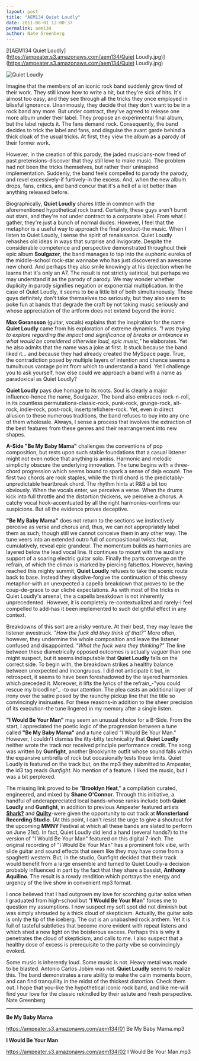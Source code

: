 ```yaml
---
layout: post
title: "AEM134 Quiet Loudly"
date: 2011-06-01 12:00:37
permalink: aem134
author: Nate Greenberg
---
```

[![AEM134 Quiet Loudly](https://ampeater.s3.amazonaws.com/aem134/Quiet Loudly.jpg)](https://ampeater.s3.amazonaws.com/aem134/Quiet Loudly.jpg)

![](http://ampeatermusic.com/wp-content/uploads/2011/06/Quiet-Loudly-300x189.jpg "Quiet Loudly")

<!-- more -->

Imagine that the members of an iconic rock band suddenly grow tired of their work. They still know how to write a hit, but they're sick of hits. It's almost too easy, and they see through all the tricks they once employed in blissful ignorance. Unanimously, they decide that they don't want to be in a rock band any more. But under contract, they've agreed to release one more album under their label. They propose an experimental final album, but the label rejects it. The fans demand rock. Consequently, the band decides to trick the label and fans, and disguise the avant garde behind a thick cloak of the usual tricks. At first, they view the album as a parody of their former work.

However, in the creation of this parody, the jaded musicians-now freed of past pretensions-discover that they still love to make music. The problem had not been the tricks themselves, but rather their uninspired implementation. Suddenly, the band feels compelled to parody the parody, and revel excessively-if furtively-in the excess. And, when the new album drops, fans, critics, and band concur that it's a hell of a lot better than anything released before.

Biographically, **Quiet Loudly** shares little in common with the aforementioned hypothetical rock band. Certainly, these guys aren't burnt out stars, and they're not under contract to a corporate label. From what I gather, they're just a bunch of normal dudes. However, I feel that the metaphor is a useful way to approach the final product-the music. When I listen to Quiet Loudly, I sense the spirit of renaissance. Quiet Loudly rehashes old ideas in ways that surprise and invigorate. Despite the considerable competence and perspective demonstrated throughout their epic album **Soulgazer**, the band manages to tap into the euphoric eureka of the middle-school rock-star wannabe who has just discovered an awesome new chord. And perhaps they also smile knowingly at his dejection when he learns that it's only an A7. The result is not strictly satirical, but perhaps we may understand it as the parody of parody. We may wonder whether duplicity in parody signifies negation or exponential multiplication. In the case of Quiet Loudly, it seems to be a little bit of both simultaneously. These guys definitely don't take themselves too seriously, but they also seem to poke fun at bands that degrade the craft by not taking music seriously and whose appreciation of the artform does not extend beyond the ironic.

**Max Goransson** (guitar, vocals) explains that the inspiration for the name **Quiet Loudly** came from his exploration of extreme dynamics. _"I was trying to explore regarding the impact and significance of breaks or ambiance in what would be considered otherwise loud, epic music,"_ he elaborates. Yet he also admits that the name was a joke at first. It stuck because the band liked it... and because they had already created the MySpace page. True, the contradiction posed by multiple layers of intention and chance seems a tumultuous vantage point from which to understand a band. Yet I challenge you to ask yourself, how else could we approach a band with a name as paradoxical as Quiet Loudly?

**Quiet Loudly** pays due homage to its roots. Soul is clearly a major influence-hence the name, Soulgazer. The band also embraces rock-n-roll, in its countless permutations-classic-rock, punk-rock, grunge-rock, alt-rock, indie-rock, post-rock, insertprefixhere-rock. Yet, even in direct allusion to these numerous traditions, the band refuses to buy into any one of them wholesale. Always, I sense a process that involves the extraction of the best features from these genres and their rearrangement into new shapes.

**A-Side "Be My Baby Mama"** challenges the conventions of pop composition, but rests upon such stable foundations that a casual listener might not even notice that anything is amiss. Harmonic and melodic simplicity obscure the underlying innovation. The tune begins with a three-chord progression which seems bound to spark a sense of deja ecouté. The first two chords are rock staples, while the third chord is the predictably-unpredictable heartbreak chord. The rhythm hints at R&B a bit too obviously. When the vocals enter, we perceive a verse. When the drums kick into full throttle and the distortion thickens, we perceive a chorus. A catchy vocal hook-accentuated by all the right harmonies-confirms our suspicions. But all the evidence proves deceptive.

**"Be My Baby Mama"** does not return to the sections we instinctively perceive as verse and chorus and, thus, we can not appropriately label them as such, though still we cannot conceive them in any other way. The tune veers into an extended outro full of compositional twists that, cumulatively, reveal epic grandeur. The momentum builds as harmonies are layered below the lead vocal line. It continues to mount with the auxiliary support of a soaring electric guitar solo. Finally the parts converge on the refrain, of which the climax is marked by piercing falsettos. However, having reached this mighty summit, **Quiet Loudly** refuses to take the scenic route back to base. Instead they skydive-forgive the continuation of this cheesy metaphor-with an unexpected a capella breakdown that proves to be the coup-de-grace to our cliché expectations. As with most of the tricks in Quiet Loudly's arsenal, the a capella breakdown is not inherently unprecedented. However, it is completely re-contextualized and rarely-I feel compelled to add-has it been implemented to such delightful effect in any context.

Breakdowns of this sort are a risky venture. At their best, they may leave the listener awestruck. _"How the fuck did they think of that?"_ More often, however, they undermine the whole composition and leave the listener confused and disappointed. _"What the fuck were they thinking?"_ The line between these diametrically opposed outcomes is actually vaguer than one might suspect, but it seems indisputable that **Quiet Loudly** falls on the correct side. To begin with, the breakdown strikes a healthy balance between unexpected and incongruous. I did not anticipate it but, in retrospect, it seems to have been foreshadowed by the layered harmonies which preceded it. Moreover, it lifts the lyrics of the refrain_\-"you could rescue my bloodline"_ \-to our attention. The plea casts an additional layer of irony over the satire posed by the raunchy pickup line that the title so convincingly insinuates. For these reasons-in addition to the sheer precision of its execution-the tune lingered in my memory after a single listen.

**"I Would Be Your Man"** may seem an unusual choice for a B-Side. From the start, I appreciated the poetic logic of the progression between a tune called **"Be My Baby Mama"** and a tune called "I Would Be Your Man." However, I couldn't dismiss the itty-bitty technicality that **Quiet Loudly** neither wrote the track nor received principle performance credit. The song was written by **Gunfight**, another Brooklynite outfit whose sound falls within the expansive umbrella of rock but occasionally tests these limits. Quiet Loudly is featured on the track but, on the mp3 they submitted to Ampeater, the id3 tag reads _Gunfight_. No mention of a feature. I liked the music, but I was a bit perplexed.

The missing link proved to be "**Brooklyn Heat**," a compilation curated, engineered, and mixed by **Shane O'Connor**. Through this initiative, a handful of underappreciated local bands-whose ranks include both **Quiet Loudly** and **Gunfight**, in addition to previous Ampeater featured artists **[Shark?](http://ampeatermusic.com/aem018)** and [**Quilty**](http://ampeatermusic.com/aem047)\-were given the opportunity to cut track at **Monsterland Recording Studio**. (At this point, I can't resist the urge to give a shoutout for the upcoming **MMNY** Festival at which all these bands are slated to perform on June 21st). In fact, Quiet Loudly did lend a hand (several hands?) to the version of "I Would Be Your Man" featured on this digital 7-inch. The original recording of "I Would Be Your Man" has a prominent folk vibe, with slide guitar and sound effects that seem like they may have come from a spaghetti western. But, in the studio, Gunfight decided that their track would benefit from a large ensemble and turned to Quiet Loudly-a decision probably influenced in part by the fact that they share a bassist, **Anthony Aquilino**. The result is a rowdy rendition which portrays the energy and urgency of the live show in convenient mp3 format.

I once believed that I had outgrown my love for scorching guitar solos when I graduated from high-school but "**I Would Be Your Man**" forces me to question my assumptions. I now suspect my soft spot did not diminish but was simply shrouded by a thick cloud of skepticism. Actually, the guitar solo is only the tip of the iceberg. The cut is an unabashed rock anthem. Yet it is full of tasteful subtleties that become more evident with repeat listens and which shed a new light on the boisterous excess. Perhaps this is why it penetrates the cloud of skepticism, and calls to me. I also suspect that a healthy dose of excess is prerequisite to the party vibe so convincingly evoked.

Some music is inherently loud. Some music is not. Heavy metal was made to be blasted. Antonio Carlos Jobim was not. **Quiet Loudly** seems to realize this. The band demonstrates a rare ability to make the calm moments boom, and can find tranquility in the midst of the thickest distortion. Check them out. I hope that you-like the hypothetical iconic rock band, and like me-will find your love for the classic rekindled by their astute and fresh perspective. Nate Greenberg

---

**Be My Baby Mama**

https://ampeater.s3.amazonaws.com/aem134/01 Be My Baby Mama.mp3

**I Would Be Your Man**

https://ampeater.s3.amazonaws.com/aem134/02 I Would Be Your Man.mp3

